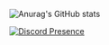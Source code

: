 ![Anurag's GitHub stats](https://github-readme-stats.vercel.app/api?username=NoobSpielt&count_private=true&show_icons=true&theme=radical)

[![Discord Presence](https://lanyard.cnrad.dev/api/456187739902050304)](https://discord.com/users/456187739902050304)
